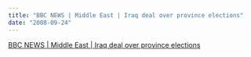 ```yaml
---
title: "BBC NEWS | Middle East | Iraq deal over province elections"
date: "2008-09-24"
---
```


[BBC NEWS | Middle East | Iraq deal over province elections](https://news.bbc.co.uk/2/hi/middle_east/7633557.stm)
